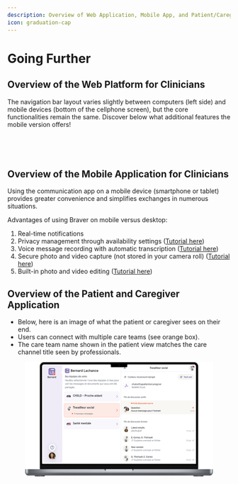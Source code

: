 ```yaml
---
description: Overview of Web Application, Mobile App, and Patient/Caregiver Module
icon: graduation-cap
---
```


# Going Further

## **Overview of the Web Platform for Clinicians**

The navigation bar layout varies slightly between computers (left side) and mobile devices (bottom of the cellphone screen), but the core functionalities remain the same. Discover below what additional features the mobile version offers!

<div><figure><img src="../../.gitbook/assets/ordi1.avif" alt=""><figcaption></figcaption></figure> <figure><img src="../../.gitbook/assets/cell1.avif" alt=""><figcaption></figcaption></figure></div>

## **Overview of the Mobile Application for Clinicians**

Using the communication app on a mobile device (smartphone or tablet) provides greater convenience and simplifies exchanges in numerous situations.

Advantages of using Braver on mobile versus desktop:

1. Real-time notifications
2. Privacy management through availability settings ([Tutorial here](https://app.gitbook.com/s/d8hDMfWQR8ZiYaXo0Jis/for-healthcare-professionals/notification-management/set-availability-schedule))
3. Voice message recording with automatic transcription ([Tutorial here](https://app.gitbook.com/s/d8hDMfWQR8ZiYaXo0Jis/for-healthcare-professionals/discussion-threads/add-voice-message-to-discussion))
4. Secure photo and video capture (not stored in your camera roll) ([Tutorial here](https://app.gitbook.com/s/d8hDMfWQR8ZiYaXo0Jis/for-healthcare-professionals/discussion-threads/add-file-photo-or-video-to-discussion-thread))
5. Built-in photo and video editing ([Tutorial here](https://app.gitbook.com/s/d8hDMfWQR8ZiYaXo0Jis/for-healthcare-professionals/discussion-threads/edit-photo-or-video))

## **Overview of the Patient and Caregiver Application**

* Below, here is an image of what the patient or caregiver sees on their end.
* Users can connect with multiple care teams (see orange box).
* The care team name shown in the patient view matches the care channel title seen by professionals.

<figure><img src="../../.gitbook/assets/ordi.webp" alt=""><figcaption></figcaption></figure>
